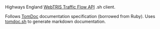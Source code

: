 Highways England [WebTRIS Traffic Flow API](http://webtris.highwaysengland.co.uk/api/swagger/ui/index) .sh client.


Follows [TomDoc](http://tomdoc.org/) documentation specification (borrowed from Ruby).
Uses [tomdoc.sh](https://github.com/tests-always-included/tomdoc.sh) to generate markdown documentation.
